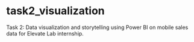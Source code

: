 # task2_visualization
Task 2: Data visualization and storytelling using Power BI on mobile sales data for Elevate Lab internship.
